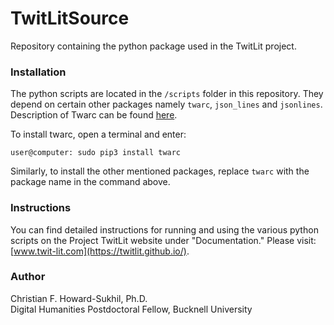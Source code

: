 # TwitLitSource
Repository containing the python package used in the TwitLit project.

### Installation
The python scripts are located in the `/scripts` folder in this repository. They depend on certain other packages namely `twarc`, `json_lines` and `jsonlines`. Description of Twarc can be found [here](https://github.com/DocNow/twarc).  

To install twarc, open a terminal and enter:
```
user@computer: sudo pip3 install twarc
```

Similarly, to install the other mentioned packages, replace `twarc` with the package name in the command above.

### Instructions
You can find detailed instructions for running and using the various python scripts on the Project TwitLit website under "Documentation." Please visit: [www.twit-lit.com](https://twitlit.github.io/).

### Author
Christian F. Howard-Sukhil, Ph.D.  
Digital Humanities Postdoctoral Fellow, Bucknell University
